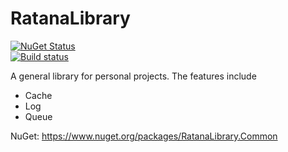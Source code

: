 # RatanaLibrary

[![NuGet Status](https://img.shields.io/badge/nuget-v0.0.3-blue.svg)](https://www.nuget.org/packages/RatanaLibrary.Common)  
[![Build status](https://ci.appveyor.com/api/projects/status/osjl0yc29i7i5tv7/branch/master?svg=true)](https://ci.appveyor.com/project/superkarn/ratanalibrary/branch/master)  

A general library for personal projects.  The features include

* Cache
* Log
* Queue

NuGet: https://www.nuget.org/packages/RatanaLibrary.Common
